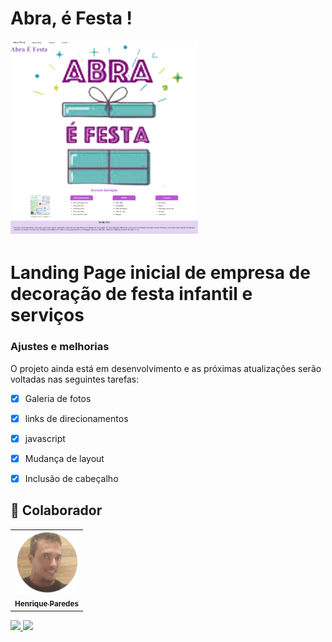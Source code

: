 # Abra, é Festa !


<img src="./print tela abraefesta.png " width="300px" alt="Abra e festa">

# Landing Page inicial de empresa de decoração de festa infantil e serviços

### Ajustes e melhorias

O projeto ainda está em desenvolvimento e as próximas atualizações serão voltadas nas seguintes tarefas:

- [x] Galeria de fotos
- [x] links de direcionamentos
- [x] javascript
- [x] Mudança de layout
- [x] Inclusão de cabeçalho




## 🤝 Colaborador


<table>
  <tr>
    <td align="center">
      <a href= "https://www.linkedin.com/feed/?trk=guest_homepage-basic_nav-header-signin">
        <img src="./foto henrique.png" width="100px;" alt="Foto do Henrique Paredes"/> <br>
        <sub>
          <b>Henrique Paredes </b>
        </sub>
      </a>
    </td align="center">
     
  </tr>
</table>
 <a href="https://www.facebook.com/?ref=tn_tnmn" target= "_blank" rel="noopener noreferrer">
<img src="https://img.shields.io/badge/Facebook-1877F2?style=for-the-badge&logo=facebook&logoColor=white" />
</a>

<a href="https://www.linkedin.com/in/henrique-paredes-66171122b/" target= "_blank" rel="noopener noreferrer">

<img src="https://img.shields.io/badge/LinkedIn-0077B5?style=for-the-badge&logo=linkedin&logoColor=white">
</a>


